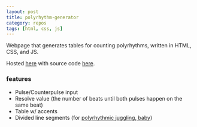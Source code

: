 ```yaml
---
layout: post
title: polyrhythm-generator
category: repos
tags: [html, css, js]
---
```

Webpage that generates tables for counting polyrhythms, written in HTML, CSS, and JS.

Hosted [here](https://bustinbung.github.io/polyrhythm-generator) with source code [here](https://github.com/bustinbung/polyrhythm-generator).

### features
+ Pulse/Counterpulse input
+ Resolve value (the number of beats until both pulses happen on the same beat)
+ Table w/ accents
+ Divided line segments (for [polyrhythmic juggling, baby](https://www.youtube.com/watch?v=wEPu8rEYQJY))